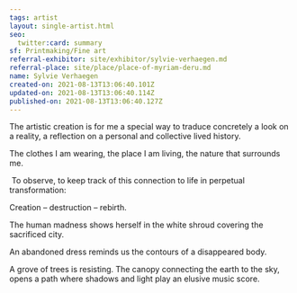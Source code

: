 ```yaml
---
tags: artist
layout: single-artist.html
seo:
  twitter:card: summary
sf: Printmaking/Fine art
referral-exhibitor: site/exhibitor/sylvie-verhaegen.md
referral-place: site/place/place-of-myriam-deru.md
name: Sylvie Verhaegen
created-on: 2021-08-13T13:06:40.101Z
updated-on: 2021-08-13T13:06:40.114Z
published-on: 2021-08-13T13:06:40.127Z
---
```

<!--StartFragment-->

The artistic creation is for me a special way to traduce concretely a look on a reality, a reflection on a personal and collective lived history.

The clothes I am wearing, the place I am living, the nature that surrounds me.

 To observe, to keep track of this connection to life in perpetual transformation:

Creation – destruction – rebirth.

The human madness shows herself in the white shroud covering the sacrificed city.

An abandoned dress reminds us the contours of a disappeared body.

A grove of trees is resisting. The canopy connecting the earth to the sky, opens a path where shadows and light play an elusive music score.



<!--EndFragment-->
